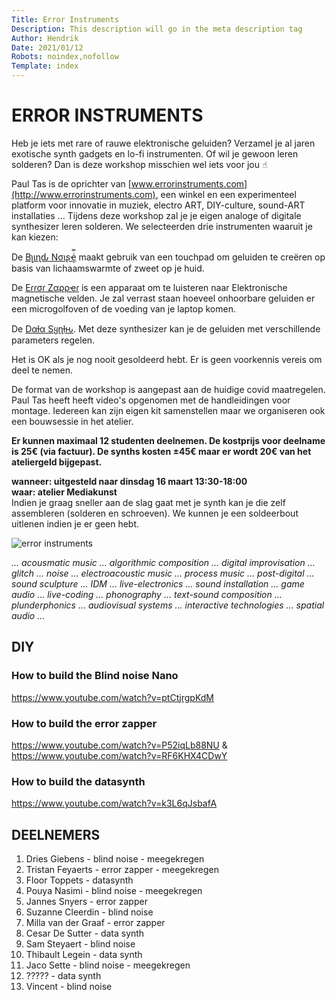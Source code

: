```yaml
---
Title: Error Instruments
Description: This description will go in the meta description tag
Author: Hendrik 
Date: 2021/01/12
Robots: noindex,nofollow
Template: index
---
```


# ERROR INSTRUMENTS

Heb je iets met rare of rauwe elektronische geluiden? Verzamel je al jaren exotische synth gadgets en lo-fi instrumenten. Of wil je gewoon leren solderen? Dan is deze workshop misschien wel iets voor jou ☝︎

Paul Tas is de oprichter van [www.errorinstruments.com](http://www.errorinstruments.com), een winkel en een experimenteel platform voor innovatie in muziek, electro ART, DIY-culture, sound-ART installaties … Tijdens deze workshop zal je je eigen analoge of digitale synthesizer leren solderen. We selecteerden  drie instrumenten waaruit je kan kiezen:
     
De [Bʅιɳԃ Nσιʂҽ̧͗̿](https://www.youtube.com/watch?v=q2CfFghgjeY&ab_channel=WetTape) maakt  gebruik van een touchpad om geluiden te creëren op basis van lichaamswarmte of zweet op je huid.

De [Eɾɾσɾ Zαρρҽɾ](https://www.youtube.com/watch?v=Ti8Nz_wJ4b8&ab_channel=paultas) is een apparaat om te luisteren naar Elektronische magnetische velden. Je zal verrast staan hoeveel onhoorbare geluiden er een microgolfoven of de voeding van je laptop komen.

De [Dαƚα Sყɳƚԋ](https://www.youtube.com/watch?v=InWWKqgWDXg&feature=youtu.be&t=174&ab_channel=paultas). Met deze synthesizer kan je de geluiden met verschillende parameters regelen. 

Het is OK als je nog nooit gesoldeerd hebt. Er is geen voorkennis vereis om deel te nemen.

De format van de workshop is aangepast aan de huidige covid maatregelen. Paul Tas heeft heeft video's opgenomen met de handleidingen voor montage.  Iedereen kan zijn eigen kit samenstellen maar we organiseren ook een bouwsessie in het atelier.


**Er kunnen maximaal 12 studenten deelnemen. De kostprijs voor deelname is 25€ (via factuur). De synths kosten ±45€ maar er wordt 20€ van het ateliergeld bijgepast.**

**wanneer: uitgesteld naar dinsdag 16 maart 13:30-18:00**    
**waar: atelier Mediakunst**    
Indien je graag sneller aan de slag gaat met je synth kan je die zelf assembleren (solderen en schroeven). We kunnen je een soldeerbout uitlenen indien je er geen hebt.

<!--
**Dus graag snel een mail naar hendrik.leper@hogent.be indien je wil deelnemen en ook graag je keuze van synth.**    
Indien je een zelf een soldeerbout hebt of kan lenen van iemand is dat ook handig om weten.
-->
![error instruments](%assets_url%/error_inst.jpg)

 
*… acousmatic music … algorithmic composition … digital improvisation … glitch … noise … electroacoustic music … process music … post-digital … sound sculpture … IDM … live-electronics … sound installation … game audio … live-coding … phonography … text-sound composition … plunderphonics … audiovisual systems … interactive technologies … spatial audio …*


## DIY
### How to build the Blind noise Nano
https://www.youtube.com/watch?v=ptCtjrgpKdM
### How to build the error zapper
https://www.youtube.com/watch?v=P52iqLb88NU & https://www.youtube.com/watch?v=RF6KHX4CDwY
### How to build the datasynth  
https://www.youtube.com/watch?v=k3L6qJsbafA

## DEELNEMERS
1. Dries Giebens - blind noise - meegekregen
2. Tristan Feyaerts - error zapper - meegekregen
3. Floor Toppets - datasynth
4. Pouya Nasimi - blind noise - meegekregen
5. Jannes Snyers - error zapper
6. Suzanne Cleerdin - blind noise
7. Milla van der Graaf - error zapper
8. Cesar De Sutter - data synth
9. Sam Steyaert - blind noise
10. Thibault Legein - data synth
11. Jaco Sette - blind noise - meegekregen
12. ????? - data synth
13. Vincent - blind noise 
